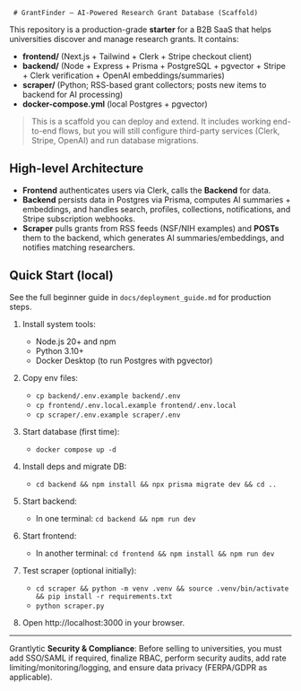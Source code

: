      # GrantFinder — AI-Powered Research Grant Database (Scaffold)

This repository is a production-grade **starter** for a B2B SaaS that helps universities discover and manage research grants. It contains:
- **frontend/** (Next.js + Tailwind + Clerk + Stripe checkout client)
- **backend/** (Node + Express + Prisma + PostgreSQL + pgvector + Stripe + Clerk verification + OpenAI embeddings/summaries)
- **scraper/** (Python; RSS-based grant collectors; posts new items to backend for AI processing)
- **docker-compose.yml** (local Postgres + pgvector)

> This is a scaffold you can deploy and extend. It includes working end-to-end flows, but you will still configure third-party services (Clerk, Stripe, OpenAI) and run database migrations.

## High-level Architecture
- **Frontend** authenticates users via Clerk, calls the **Backend** for data.
- **Backend** persists data in Postgres via Prisma, computes AI summaries + embeddings, and handles search, profiles, collections, notifications, and Stripe subscription webhooks.
- **Scraper** pulls grants from RSS feeds (NSF/NIH examples) and **POSTs** them to the backend, which generates AI summaries/embeddings, and notifies matching researchers.

## Quick Start (local)
See the full beginner guide in `docs/deployment_guide.md` for production steps.

1. Install system tools:
   - Node.js 20+ and npm
   - Python 3.10+
   - Docker Desktop (to run Postgres with pgvector)

2. Copy env files:
   - `cp backend/.env.example backend/.env`
   - `cp frontend/.env.local.example frontend/.env.local`
   - `cp scraper/.env.example scraper/.env`

3. Start database (first time):
   - `docker compose up -d`

4. Install deps and migrate DB:
   - `cd backend && npm install && npx prisma migrate dev && cd ..`

5. Start backend:
   - In one terminal: `cd backend && npm run dev`

6. Start frontend:
   - In another terminal: `cd frontend && npm install && npm run dev`

7. Test scraper (optional initially):
   - `cd scraper && python -m venv .venv && source .venv/bin/activate && pip install -r requirements.txt`
   - `python scraper.py`

8. Open http://localhost:3000 in your browser.

---


Grantlytic
**Security & Compliance**: Before selling to universities, you must add SSO/SAML if required, finalize RBAC, perform security audits, add rate limiting/monitoring/logging, and ensure data privacy (FERPA/GDPR as applicable).
